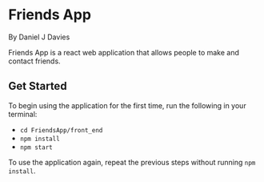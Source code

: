 # Friends App
By Daniel J Davies

Friends App is a react web application that allows people to make and contact friends.

## Get Started
To begin using the application for the first time, run the following in your terminal:
* `cd FriendsApp/front_end`
* `npm install`
* `npm start`

To use the application again, repeat the previous steps without running `npm install`.
